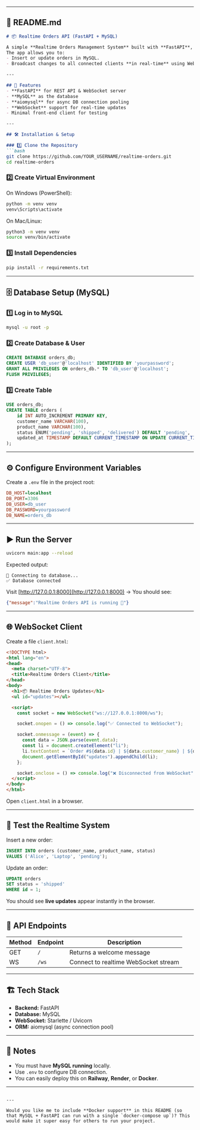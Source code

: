 

---

## 📌 README.md

````markdown
# 📦 Realtime Orders API (FastAPI + MySQL)

A simple **Realtime Orders Management System** built with **FastAPI**, **MySQL**, and **WebSockets**.  
The app allows you to:
- Insert or update orders in MySQL.
- Broadcast changes to all connected clients **in real-time** using WebSockets.

---

## 🚀 Features
- **FastAPI** for REST API & WebSocket server
- **MySQL** as the database
- **aiomysql** for async DB connection pooling
- **WebSocket** support for real-time updates
- Minimal front-end client for testing

---

## 🛠️ Installation & Setup

### 1️⃣ Clone the Repository
```bash
git clone https://github.com/YOUR_USERNAME/realtime-orders.git
cd realtime-orders
````

### 2️⃣ Create Virtual Environment

On Windows (PowerShell):

```bash
python -m venv venv
venv\Scripts\activate
```

On Mac/Linux:

```bash
python3 -m venv venv
source venv/bin/activate
```

### 3️⃣ Install Dependencies

```bash
pip install -r requirements.txt
```

---

## 🗄️ Database Setup (MySQL)

### 1️⃣ Log in to MySQL

```bash
mysql -u root -p
```

### 2️⃣ Create Database & User

```sql
CREATE DATABASE orders_db;
CREATE USER 'db_user'@'localhost' IDENTIFIED BY 'yourpassword';
GRANT ALL PRIVILEGES ON orders_db.* TO 'db_user'@'localhost';
FLUSH PRIVILEGES;
```

### 3️⃣ Create Table

```sql
USE orders_db;
CREATE TABLE orders (
    id INT AUTO_INCREMENT PRIMARY KEY,
    customer_name VARCHAR(100),
    product_name VARCHAR(100),
    status ENUM('pending', 'shipped', 'delivered') DEFAULT 'pending',
    updated_at TIMESTAMP DEFAULT CURRENT_TIMESTAMP ON UPDATE CURRENT_TIMESTAMP
);
```

---

## ⚙️ Configure Environment Variables

Create a `.env` file in the project root:

```ini
DB_HOST=localhost
DB_PORT=3306
DB_USER=db_user
DB_PASSWORD=yourpassword
DB_NAME=orders_db
```

---

## ▶️ Run the Server

```bash
uvicorn main:app --reload
```

Expected output:

```
🔄 Connecting to database...
✅ Database connected
```

Visit [http://127.0.0.1:8000](http://127.0.0.1:8000) → You should see:

```json
{"message":"Realtime Orders API is running 🚀"}
```

---

## 🌐 WebSocket Client

Create a file `client.html`:

```html
<!DOCTYPE html>
<html lang="en">
<head>
  <meta charset="UTF-8">
  <title>Realtime Orders Client</title>
</head>
<body>
  <h1>📦 Realtime Orders Updates</h1>
  <ul id="updates"></ul>

  <script>
    const socket = new WebSocket("ws://127.0.0.1:8000/ws");

    socket.onopen = () => console.log("✅ Connected to WebSocket");

    socket.onmessage = (event) => {
      const data = JSON.parse(event.data);
      const li = document.createElement("li");
      li.textContent = `Order #${data.id} | ${data.customer_name} | ${data.product_name} | ${data.status} | ${data.updated_at}`;
      document.getElementById("updates").appendChild(li);
    };

    socket.onclose = () => console.log("❌ Disconnected from WebSocket");
  </script>
</body>
</html>
```

Open `client.html` in a browser.

---

## 🧪 Test the Realtime System

Insert a new order:

```sql
INSERT INTO orders (customer_name, product_name, status)
VALUES ('Alice', 'Laptop', 'pending');
```

Update an order:

```sql
UPDATE orders
SET status = 'shipped'
WHERE id = 1;
```

You should see **live updates** appear instantly in the browser.

---

## 📜 API Endpoints

| Method | Endpoint | Description                          |
| ------ | -------- | ------------------------------------ |
| GET    | `/`      | Returns a welcome message            |
| WS     | `/ws`    | Connect to realtime WebSocket stream |

---

## 🏗️ Tech Stack

* **Backend:** FastAPI
* **Database:** MySQL
* **WebSocket:** Starlette / Uvicorn
* **ORM:** aiomysql (async connection pool)

---

## 📌 Notes

* You must have **MySQL running** locally.
* Use `.env` to configure DB connection.
* You can easily deploy this on **Railway**, **Render**, or **Docker**.

---

```

---

Would you like me to include **Docker support** in this README (so that MySQL + FastAPI can run with a single `docker-compose up`)? This would make it super easy for others to run your project.
```
